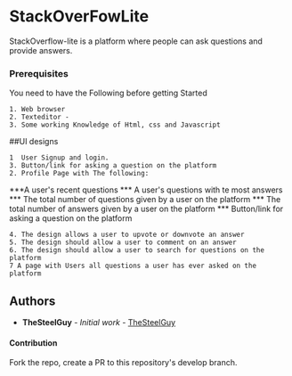 # StackOverFowLite



StackOverflow-lite is a platform where people can ask questions and provide answers. 

### Prerequisites

You need to have the Following before getting Started

```
1. Web browser 
2. Texteditor - 
3. Some working Knowledge of Html, css and Javascript
```

##UI designs
```
1  User Signup and login.
3. Button/link for asking a question on the platform
2. Profile Page with The following:
```
***A user's recent questions 
*** A user's questions with te most answers
*** The total number of questions given by a user on the platform
*** The total number of answers given by a user on the platform
*** Button/link for asking a question on the platform

 
```
4. The design allows a user to upvote or downvote an answer 
5. The design should allow a user to comment on an answer
6. The design should allow a user to search for questions on the platform
7 A page with Users all questions a user has ever asked on the platform
```


## Authors

* **TheSteelGuy** - *Initial work* - [TheSteelGuy](https://github.com/TheSteelGuy/StackOverFowLite)


#### Contribution
Fork the repo, create a PR to this repository's develop branch.